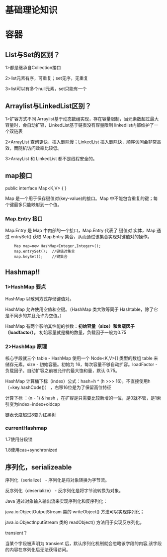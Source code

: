 # 基础理论知识


# 容器


## List与Set的区别？
1>都是继承自Collection接口

2>list元素有序，可重复；set无序，无重复

3>list可以有多个null元素，set只能有一个

## Arraylist与LinkedList区别？

1>扩容方式不同 Arraylist基于动态数组实现，存在容量限制，当元素数超过最大容量时，会自动扩容，LinkedList基于链表没有容量限制 linkedlist内部维护了一个双链表

2>ArrayList 查询更快，插入删除慢；LinkedList 插入删除快，顺序访问会非常高效，而随机访问效率比较低。

3>ArrayList 和 LinkedList 都不是线程安全的。

## map接口

public interface Map<K,V> { }

Map 是一个用于保存键值对(key-value)的接口。Map 中不能包含重复的键；每个键最多只能映射到一个值。

### Map.Entry 接口
Map.Entry 是 Map 中内部的一个接口，Map.Entry 代表了 键值对 实体，Map 通过 entrySet() 获取 Map.Entry 集合，从而通过该集合实现对键值对的操作。

        Map map=new HashMap<Integer,Integer>();
        map.entrySet();  //键值对集合
        map.keySet();    //键集合
## Hashmap!! 
### 1>HashMap 要点
HashMap 以散列方式存储键值对。

HashMap 允许使用空值和空键。（HashMap 类大致等同于 Hashtable，除了它是不同步的并且允许为空值。）

HashMap 有两个影响其性能的参数：**初始容量（size）和负载因子（loadfactor）。** 初始容量就是桶的数量，负载因子一般为0.75
### 2>HashMap 原理
核心字段就三个 table - HashMap 使用一个 Node<K,V>[] 类型的数组 table 来储存元素。size - 初始容量。初始为 16，每次容量不够自动扩容。loadFactor - 负载因子。自动扩容之前被允许的最大饱和量，默认 0.75。

HashMap 计算桶下标（index）公式：hash=h ^ (h >>> 16)。不直接使用h（=key.hashCode()） ，右移16位是为了保留高位特征

计算下标 ：(n - 1) & hash ，在扩容是只需要比较新增的一位，是0就不管，是1索引变为index=index+oldcap

链表长度超过8变为红黑树
### currentHashmap
1.7使用分段锁

1.8使用cas+synchronized
## 序列化，serializeable 
序列化（serialize） - 序列化是将对象转换为字节流。

反序列化（deserialize） - 反序列化是将字节流转换为对象。

Java 通过对象输入输出流来实现序列化和反序列化：

java.io.ObjectOutputStream 类的 writeObject() 方法可以实现序列化；

java.io.ObjectInputStream 类的 readObject() 方法用于实现反序列化。

transient？

当某个字段被声明为 transient 后，默认序列化机制就会忽略该字段的内容,该字段的内容在序列化后无法获得访问。

